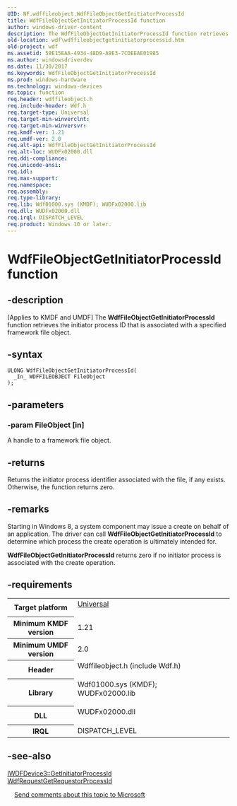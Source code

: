 ```yaml
---
UID: NF.wdffileobject.WdfFileObjectGetInitiatorProcessId
title: WdfFileObjectGetInitiatorProcessId function
author: windows-driver-content
description: The WdfFileObjectGetInitiatorProcessId function retrieves the initiator process ID that is associated with a specified framework file object.
old-location: wdf\wdffileobjectgetinitiatorprocessid.htm
old-project: wdf
ms.assetid: 59E15EAA-4934-48D9-A9E3-7CDEEAE01985
ms.author: windowsdriverdev
ms.date: 11/30/2017
ms.keywords: WdfFileObjectGetInitiatorProcessId
ms.prod: windows-hardware
ms.technology: windows-devices
ms.topic: function
req.header: wdffileobject.h
req.include-header: Wdf.h
req.target-type: Universal
req.target-min-winverclnt: 
req.target-min-winversvr: 
req.kmdf-ver: 1.21
req.umdf-ver: 2.0
req.alt-api: WdfFileObjectGetInitiatorProcessId
req.alt-loc: WUDFx02000.dll
req.ddi-compliance: 
req.unicode-ansi: 
req.idl: 
req.max-support: 
req.namespace: 
req.assembly: 
req.type-library: 
req.lib: Wdf01000.sys (KMDF); WUDFx02000.lib
req.dll: WUDFx02000.dll
req.irql: DISPATCH_LEVEL
req.product: Windows 10 or later.
---
```


# WdfFileObjectGetInitiatorProcessId function



## -description
<p class="CCE_Message">[Applies to KMDF and UMDF]
The <b>WdfFileObjectGetInitiatorProcessId</b> function retrieves the initiator process ID that is associated with a specified framework file object.


## -syntax

````
ULONG WdfFileObjectGetInitiatorProcessId(
  _In_ WDFFILEOBJECT FileObject
);
````


## -parameters

### -param FileObject [in]

A handle to a framework file object.

## -returns
Returns the initiator process identifier associated with the file, if any exists. Otherwise, the function returns zero.

## -remarks
Starting in Windows 8, a system component may issue a create on behalf of an application. The driver can call <b>WdfFileObjectGetInitiatorProcessId</b> to determine which process the create operation is ultimately intended for.

<b>WdfFileObjectGetInitiatorProcessId</b> returns zero if no initiator process is associated with the create operation.

## -requirements
<table>
<tr>
<th width="30%">
Target platform
</th>
<td width="70%">
<dl>
<dt><a href="http://go.microsoft.com/fwlink/p/?linkid=531356" target="_blank">Universal</a></dt>
</dl>
</td>
</tr>
<tr>
<th width="30%">
Minimum KMDF version
</th>
<td width="70%">
1.21
</td>
</tr>
<tr>
<th width="30%">
Minimum UMDF version
</th>
<td width="70%">
2.0
</td>
</tr>
<tr>
<th width="30%">
Header
</th>
<td width="70%">
<dl>
<dt>Wdffileobject.h (include Wdf.h)</dt>
</dl>
</td>
</tr>
<tr>
<th width="30%">
Library
</th>
<td width="70%">
<dl>
<dt>Wdf01000.sys (KMDF); </dt>
<dt>WUDFx02000.lib</dt>
</dl>
</td>
</tr>
<tr>
<th width="30%">
DLL
</th>
<td width="70%">
<dl>
<dt>WUDFx02000.dll</dt>
</dl>
</td>
</tr>
<tr>
<th width="30%">
IRQL
</th>
<td width="70%">
DISPATCH_LEVEL
</td>
</tr>
</table>

## -see-also
<dl>
<dt>
<a href="wdf.iwdffile3_getinitiatorprocessid">IWDFDevice3::GetInitiatorProcessId</a>
</dt>
<dt>
<a href="wdf.wdfrequestgetrequestorprocessid">WdfRequestGetRequestorProcessId</a>
</dt>
</dl>
 
 
<a href="mailto:wsddocfb@microsoft.com?subject=Documentation%20feedback [wdf\wdf]:%20WdfFileObjectGetInitiatorProcessId function%20 RELEASE:%20(11/30/2017)&amp;body=%0A%0APRIVACY STATEMENT%0A%0AWe use your feedback to improve the documentation. We don't use your email address for any other purpose, and we'll remove your email address from our system after the issue that you're reporting is fixed. While we're working to fix this issue, we might send you an email message to ask for more info. Later, we might also send you an email message to let you know that we've addressed your feedback.%0A%0AFor more info about Microsoft's privacy policy, see http://privacy.microsoft.com/en-us/default.aspx." title="Send comments about this topic to Microsoft">Send comments about this topic to Microsoft</a>
